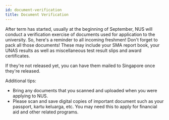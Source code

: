 ```yaml
---
id: document-verification
title: Document Verification
---
```



After term has started, usually at the beginning of September, NUS will conduct a verification exercise of documents used for application to the university. So, here's a reminder to all incoming freshmen! Don't forget to pack all those documents! These may include your SMA report book, your UNAS results as well as miscellaneous test result slips and award certificates. 

If they're not released yet, you can have them mailed to Singapore once they're released. 

Additional tips: 
- Bring any documents that you scanned and uploaded when you were applying to NUS.
- Please scan and save digital copies of important document such as your passport, kartu keluarga, etc. You may need this to apply for financial aid and other related programs.
<!--stackedit_data:
eyJoaXN0b3J5IjpbLTg1NTc2MDMzOCw2NjI2NjQ5NTksLTE2Nz
k5MDAxMTNdfQ==
-->